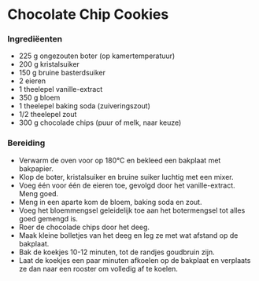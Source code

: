 # Chocolate Chip Cookies

### Ingrediëenten
* 225 g ongezouten boter (op kamertemperatuur)
* 200 g kristalsuiker
* 150 g bruine basterdsuiker
* 2 eieren
* 1 theelepel vanille-extract
* 350 g bloem
* 1 theelepel baking soda (zuiveringszout)
* 1/2 theelepel zout
* 300 g chocolade chips (puur of melk, naar keuze)

### Bereiding
* Verwarm de oven voor op 180°C en bekleed een bakplaat met bakpapier.
* Klop de boter, kristalsuiker en bruine suiker luchtig met een mixer.
* Voeg één voor één de eieren toe, gevolgd door het vanille-extract. Meng goed.
* Meng in een aparte kom de bloem, baking soda en zout.
* Voeg het bloemmengsel geleidelijk toe aan het botermengsel tot alles goed gemengd is.
* Roer de chocolade chips door het deeg.
* Maak kleine bolletjes van het deeg en leg ze met wat afstand op de bakplaat.
* Bak de koekjes 10-12 minuten, tot de randjes goudbruin zijn.
* Laat de koekjes een paar minuten afkoelen op de bakplaat en verplaats ze dan naar een rooster om volledig af te koelen.